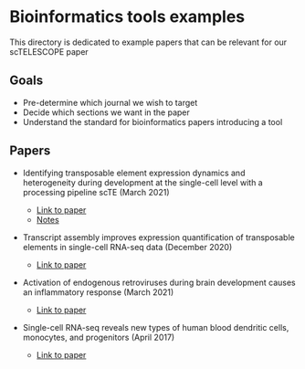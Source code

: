 # Bioinformatics tools examples # 

This directory is dedicated to example papers that can be relevant for our scTELESCOPE paper 

## Goals ##

- Pre-determine which journal we wish to target
- Decide which sections we want in the paper
- Understand the standard for bioinformatics papers introducing a tool

## Papers ##

- Identifying transposable element expression dynamics and heterogeneity during development at the single-cell level with a processing pipeline scTE (March 2021)
  - [Link to paper](https://www.nature.com/articles/s41467-021-21808-x)
  - [Notes](scTE_2021.md)

- Transcript assembly improves expression quantification of transposable elements in single-cell RNA-seq data (December 2020)
  - [Link to paper](https://genome.cshlp.org/content/early/2020/12/21/gr.265173.120.abstract)

- Activation of endogenous retroviruses during brain development causes an inflammatory response (March 2021)
  - [Link to paper](https://www.embopress.org/doi/full/10.15252/embj.2020106423)

- Single-cell RNA-seq reveals new types of human blood dendritic cells, monocytes, and progenitors (April 2017)
  - [Link to paper](https://science.sciencemag.org/content/356/6335/eaah4573)

